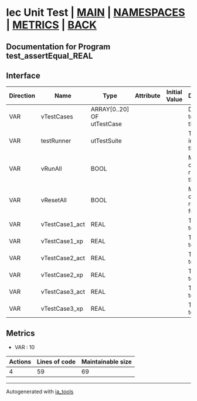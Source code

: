 # Iec Unit Test | [MAIN] | [NAMESPACES] | [METRICS] | [BACK]  

## Documentation for Program test_assertEqual_REAL  

## Interface  

| Direction | Name | Type | Attribute | Initial Value | Documentation |
| --------- | ---- | ---- | --------- | ------------- | ------------- |
| VAR | vTestCases | ARRAY[0..20] OF utTestCase |  |  | Definition of all test cases for this POU |  
| VAR | testRunner | utTestSuite |  |  | Test Suite fb instance to run the tests |  
| VAR | vRunAll | BOOL |  |  | Manual command to run all tests for this POU |  
| VAR | vResetAll | BOOL |  |  | Manual command to reset all tests for this POU |  
| VAR | vTestCase1_act | REAL |  |  | Test data 1 of test case 1 |  
| VAR | vTestCase1_xp | REAL |  |  | Test data 2 of test case 1 |  
| VAR | vTestCase2_act | REAL |  |  | Test data 1 of test case 2 |  
| VAR | vTestCase2_xp | REAL |  |  | Test data 2 of test case 2 |  
| VAR | vTestCase3_act | REAL |  |  | Test data 1 of test case 3 |  
| VAR | vTestCase3_xp | REAL |  |  | Test data 2 of test case 3 |  


## Metrics  

- VAR : 10

| Actions | Lines of code | Maintainable size |
| ------- | ------------- | ----------------- |
| 4 | 59 | 69 |

---
Autogenerated with [ia_tools](https://github.com/tkucic/ia_tools)  

[MAIN]: ../../../../index.md
[NAMESPACES]: ../../nsList.md
[METRICS]: ../../../metrics.md
[BACK]: ../nsMain.md
